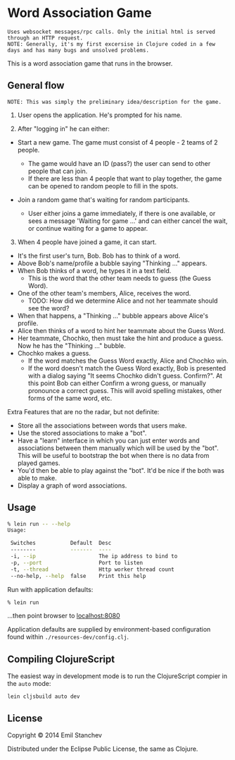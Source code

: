 # Word Association Game

    Uses websocket messages/rpc calls. Only the initial html is served through an HTTP request.
    NOTE: Generally, it's my first excersise in Clojure coded in a few days and has many bugs and unsolved problems.

This is a word association game that runs in the browser.

## General flow

    NOTE: This was simply the preliminary idea/description for the game.

1. User opens the application. He's prompted for his name.

2. After "logging in" he can either:

  - Start a new game. The game must consist of 4 people - 2 teams of 2 people.
    * The game would have an ID (pass?) the user can send to other people that can join.
    * If there are less than 4 people that want to play together, the game can
      be opened to random people to fill in the spots.

  - Join a random game that's waiting for random participants.
    * User either joins a game immediately, if there is one available, or sees a message
      'Waiting for game ...' and can either cancel the wait, or continue waiting for a game to appear.

3. When 4 people have joined a game, it can start.

  - It's the first user's turn, Bob. Bob has to think of a word.
  - Above Bob's name/profile a bubble saying "Thinking ..." appears.
  - When Bob thinks of a word, he types it in a text field.
    * This is the word that the other team needs to guess (the Guess Word).
  - One of the other team's members, Alice, receives the word.
    * TODO: How did we determine Alice and not her teammate should see the word?
  - When that happens, a "Thinking ..." bubble appears above Alice's profile.
  - Alice then thinks of a word to hint her teammate about the Guess Word.
  - Her teammate, Chochko, then must take the hint and produce a guess. Now he has the "Thinking ..." bubble.
  - Chochko makes a guess.
    * If the word matches the Guess Word exactly, Alice and Chochko win.
    * If the word doesn't match the Guess Word exactly, Bob is presented with a dialog saying
      "It seems Chochko didn't guess. Confirm?". At this point Bob can either Confirm a wrong guess, or manually pronounce a correct guess.
      This will avoid spelling mistakes, other forms of the same word, etc.

Extra Features that are no the radar, but not definite:

- Store all the associations between words that users make.
- Use the stored associations to make a "bot".
- Have a "learn" interface in which you can just enter words and associations between them manually which
  will be used by the "bot". This will be useful to bootstrap the bot when there is no data from played games.
- You'd then be able to play against the "bot". It'd be nice if the both was able to make.
- Display a graph of word associations.

## Usage

```bash
% lein run -- --help
Usage:

 Switches           Default  Desc
 --------           -------  ----
 -i, --ip                    The ip address to bind to
 -p, --port                  Port to listen
 -t, --thread                Http worker thread count
 --no-help, --help  false    Print this help
```

Run with application defaults:

```bash
% lein run
```
...then point browser to [localhost:8080](http://localhost:8080)

Application defaults are supplied by environment-based configuration
found within `./resources-dev/config.clj`.

## Compiling ClojureScript

The easiest way in development mode is to run the ClojureScript compier in the
`auto` mode:

```
lein cljsbuild auto dev
```

## License

Copyright © 2014 Emil Stanchev

Distributed under the Eclipse Public License, the same as Clojure.
